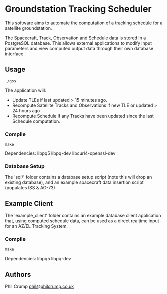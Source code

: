 # Groundstation Tracking Scheduler

This software aims to automate the computation of a tracking schedule for a satellite groundstation.

The Spacecraft, Track, Observation and Schedule data is stored in a PostgreSQL database. This allows external applications to modify input parameters and view computed output data through their own database interface.

## Usage

`./gss`

The application will:
 * Update TLEs if last updated > 15 minutes ago.
 * Recompute Satellite Tracks and Observations if new TLE or updated > 24 hours ago 
 * Recompute Schedule if any Tracks have been updated since the last Schedule computation.

### Compile

`make`

Dependencies: libpq5 libpq-dev libcurl4-openssl-dev

### Database Setup

The 'sql/' folder contains a database setup script (note this will drop an existing database), and an example spacecraft data insertion script (populates ISS & AO-73)

## Example Client

The 'example_client' folder contains an example database client application that, using computed schedule data, can be used as a direct realtime input for an AZ/EL Tracking System.

### Compile

`make`

Dependencies: libpq5 libpq-dev

## Authors

Phil Crump <phil@philcrump.co.uk>
